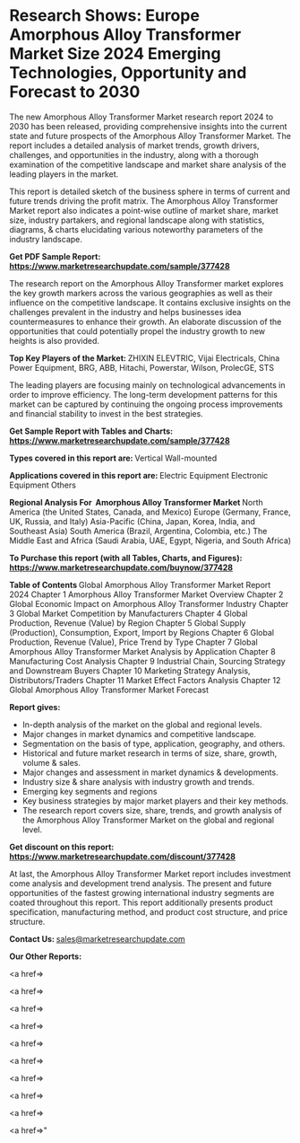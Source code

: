 # Research Shows: Europe Amorphous Alloy Transformer Market Size 2024 Emerging Technologies, Opportunity and Forecast to 2030

The new Amorphous Alloy Transformer Market research report 2024 to 2030 has been released, providing comprehensive insights into the current state and future prospects of the Amorphous Alloy Transformer Market. The report includes a detailed analysis of market trends, growth drivers, challenges, and opportunities in the industry, along with a thorough examination of the competitive landscape and market share analysis of the leading players in the market.

This report is detailed sketch of the business sphere in terms of current and future trends driving the profit matrix. The Amorphous Alloy Transformer Market report also indicates a point-wise outline of market share, market size, industry partakers, and regional landscape along with statistics, diagrams, &amp; charts elucidating various noteworthy parameters of the industry landscape.

<strong><b>Get PDF Sample Report: <a href=https://www.marketresearchupdate.com/sample/377428>https://www.marketresearchupdate.com/sample/377428</a></b></strong>

The research report on the Amorphous Alloy Transformer market explores the key growth markers across the various geographies as well as their influence on the competitive landscape. It contains exclusive insights on the challenges prevalent in the industry and helps businesses idea countermeasures to enhance their growth. An elaborate discussion of the opportunities that could potentially propel the industry growth to new heights is also provided.

<strong><b>Top Key Players of the Market:
</b></strong>ZHIXIN ELEVTRIC, Vijai Electricals, China Power Equipment, BRG, ABB, Hitachi, Powerstar, Wilson, ProlecGE, STS<strong><b>
</b></strong>

The leading players are focusing mainly on technological advancements in order to improve efficiency. The long-term development patterns for this market can be captured by continuing the ongoing process improvements and financial stability to invest in the best strategies.

<strong><b>Get Sample Report with Tables and Charts: <a href=https://www.marketresearchupdate.com/sample/377428>https://www.marketresearchupdate.com/sample/377428</a></b></strong>

<strong><b>Types covered in this report are:
</b></strong>Vertical
Wall-mounted<strong><b>
</b></strong>

<strong><b>Applications covered in this report are:
</b></strong>Electric Equipment
Electronic Equipment
Others<strong><b>
</b></strong>

<strong><b>Regional Analysis For  Amorphous Alloy Transformer Market</b></strong><strong><b>
</b></strong>North America (the United States, Canada, and Mexico)
Europe (Germany, France, UK, Russia, and Italy)
Asia-Pacific (China, Japan, Korea, India, and Southeast Asia)
South America (Brazil, Argentina, Colombia, etc.)
The Middle East and Africa (Saudi Arabia, UAE, Egypt, Nigeria, and South Africa)

<strong><b>To Purchase this report (with all Tables, Charts, and Figures): <a href=https://www.marketresearchupdate.com/buynow/377428>https://www.marketresearchupdate.com/buynow/377428</a></b></strong>

<strong><b>Table of Contents</b></strong><strong><b>
</b></strong>Global Amorphous Alloy Transformer Market Report 2024
Chapter 1 Amorphous Alloy Transformer Market Overview
Chapter 2 Global Economic Impact on Amorphous Alloy Transformer Industry
Chapter 3 Global Market Competition by Manufacturers
Chapter 4 Global Production, Revenue (Value) by Region
Chapter 5 Global Supply (Production), Consumption, Export, Import by Regions
Chapter 6 Global Production, Revenue (Value), Price Trend by Type
Chapter 7 Global Amorphous Alloy Transformer Market Analysis by Application
Chapter 8 Manufacturing Cost Analysis
Chapter 9 Industrial Chain, Sourcing Strategy and Downstream Buyers
Chapter 10 Marketing Strategy Analysis, Distributors/Traders
Chapter 11 Market Effect Factors Analysis
Chapter 12 Global Amorphous Alloy Transformer Market Forecast

<strong><b>Report gives:</b></strong>

- In-depth analysis of the market on the global and regional levels.
- Major changes in market dynamics and competitive landscape.
- Segmentation on the basis of type, application, geography, and others.
- Historical and future market research in terms of size, share, growth, volume &amp; sales.
- Major changes and assessment in market dynamics &amp; developments.
- Industry size &amp; share analysis with industry growth and trends.
- Emerging key segments and regions
- Key business strategies by major market players and their key methods.
- The research report covers size, share, trends, and growth analysis of the Amorphous Alloy Transformer Market on the global and regional level.

<strong><b>Get discount on this report: <a href=https://www.marketresearchupdate.com/discount/377428>https://www.marketresearchupdate.com/discount/377428</a></b></strong>

At last, the Amorphous Alloy Transformer Market report includes investment come analysis and development trend analysis. The present and future opportunities of the fastest growing international industry segments are coated throughout this report. This report additionally presents product specification, manufacturing method, and product cost structure, and price structure.

<strong><b>Contact Us:
</b></strong>sales@marketresearchupdate.com

<strong>Our Other Reports:</strong>

<a href=></a>

<a href=></a>

<a href=></a>

<a href=></a>

<a href=></a>

<a href=></a>

<a href=></a>

<a href=></a>

<a href=></a>

<a href=></a>"
